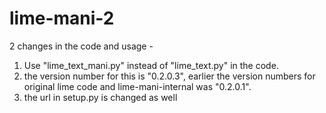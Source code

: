 # lime-mani-2
2 changes in the code and usage - 
1. Use "lime_text_mani.py" instead of "lime_text.py" in the code. 
2. the version number for this is "0.2.0.3", earlier the version numbers for original lime code and lime-mani-internal was "0.2.0.1". 
3. the url in setup.py is changed as well
